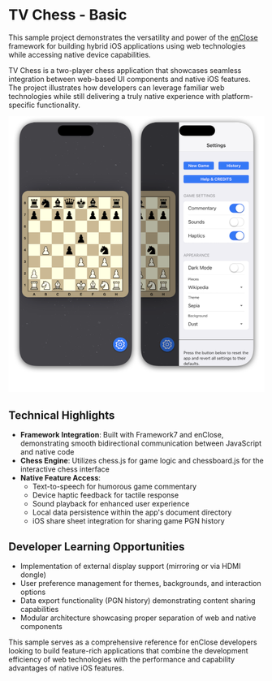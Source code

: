 # TV Chess - Basic

This sample project demonstrates the versatility and power of the [enClose](http://github.com/fellowgeek/enClose) framework for building hybrid iOS applications using web technologies while accessing native device capabilities.

TV Chess is a two-player chess application that showcases seamless integration between web-based UI components and native iOS features. The project illustrates how developers can leverage familiar web technologies while still delivering a truly native experience with platform-specific functionality.

![iPhone](iPhone.png)

## Technical Highlights

- **Framework Integration**: Built with Framework7 and enClose, demonstrating smooth bidirectional communication between JavaScript and native code
- **Chess Engine**: Utilizes chess.js for game logic and chessboard.js for the interactive chess interface
- **Native Feature Access**:
  - Text-to-speech for humorous game commentary
  - Device haptic feedback for tactile response
  - Sound playback for enhanced user experience
  - Local data persistence within the app's document directory
  - iOS share sheet integration for sharing game PGN history

## Developer Learning Opportunities

- Implementation of external display support (mirroring or via HDMI dongle)
- User preference management for themes, backgrounds, and interaction options
- Data export functionality (PGN history) demonstrating content sharing capabilities
- Modular architecture showcasing proper separation of web and native components

This sample serves as a comprehensive reference for enClose developers looking to build feature-rich applications that combine the development efficiency of web technologies with the performance and capability advantages of native iOS features.
